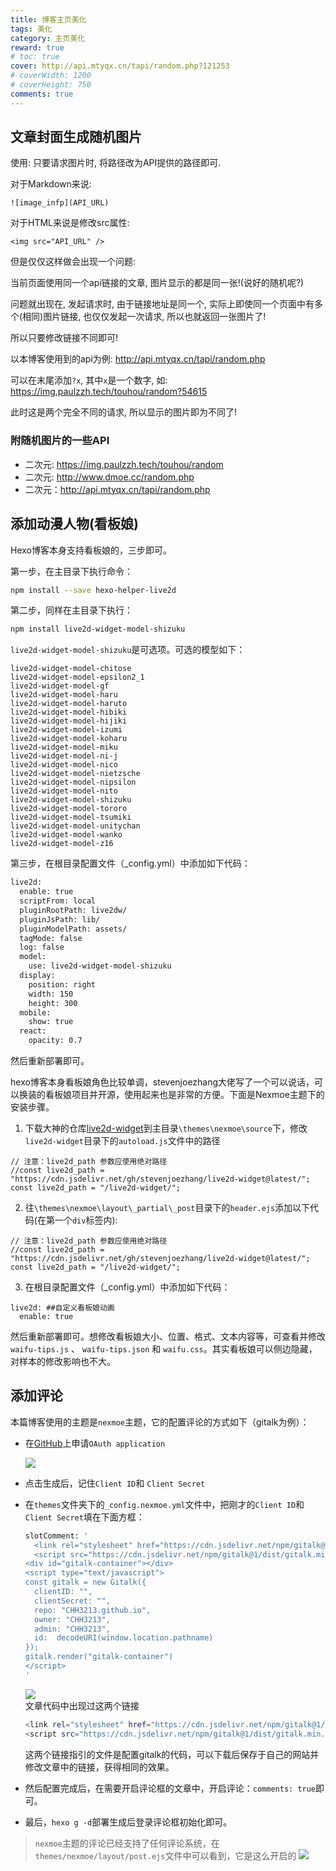 ```yaml
---
title: 博客主页美化
tags: 美化
category: 主页美化
reward: true
# toc: true
cover: http://api.mtyqx.cn/tapi/random.php?121253
# coverWidth: 1200
# coverHeight: 750
comments: true
---
```




## 文章封面生成随机图片

使用: 只要请求图片时, 将路径改为API提供的路径即可.

对于Markdown来说:
```
![image_infp](API_URL)
```

对于HTML来说是修改src属性:
```
<img src="API_URL" />
```
但是仅仅这样做会出现一个问题:

当前页面使用同一个api链接的文章, 图片显示的都是同一张!(说好的随机呢?)

问题就出现在, 发起请求时, 由于链接地址是同一个, 实际上即使同一个页面中有多个(相同)图片链接, 也仅仅发起一次请求, 所以也就返回一张图片了!

所以只要修改链接不同即可!

以本博客使用到的api为例: http://api.mtyqx.cn/tapi/random.php

可以在末尾添加`?x`, 其中`x`是一个数字, 如: https://img.paulzzh.tech/touhou/random?54615

此时这是两个完全不同的请求, 所以显示的图片即为不同了!

### 附随机图片的一些API
- 二次元: https://img.paulzzh.tech/touhou/random
- 二次元: http://www.dmoe.cc/random.php
- 二次元：http://api.mtyqx.cn/tapi/random.php

## 添加动漫人物(看板娘)
Hexo博客本身支持看板娘的，三步即可。

第一步，在主目录下执行命令：
```bash
npm install --save hexo-helper-live2d
```
第二步，同样在主目录下执行：
```bash
npm install live2d-widget-model-shizuku
```
`live2d-widget-model-shizuku`是可选项。可选的模型如下：
```
live2d-widget-model-chitose
live2d-widget-model-epsilon2_1
live2d-widget-model-gf
live2d-widget-model-haru
live2d-widget-model-haruto
live2d-widget-model-hibiki
live2d-widget-model-hijiki
live2d-widget-model-izumi
live2d-widget-model-koharu
live2d-widget-model-miku
live2d-widget-model-ni-j
live2d-widget-model-nico
live2d-widget-model-nietzsche
live2d-widget-model-nipsilon
live2d-widget-model-nito
live2d-widget-model-shizuku
live2d-widget-model-tororo
live2d-widget-model-tsumiki
live2d-widget-model-unitychan
live2d-widget-model-wanko
live2d-widget-model-z16
```



第三步，在根目录配置文件（_config.yml）中添加如下代码：

```bash
live2d:
  enable: true
  scriptFrom: local
  pluginRootPath: live2dw/
  pluginJsPath: lib/
  pluginModelPath: assets/
  tagMode: false
  log: false
  model:
    use: live2d-widget-model-shizuku
  display:
    position: right
    width: 150
    height: 300
  mobile:
    show: true
  react:
    opacity: 0.7
```
然后重新部署即可。



hexo博客本身看板娘角色比较单调，stevenjoezhang大佬写了一个可以说话，可以换装的看板娘项目并开源，使用起来也是非常的方便。下面是Nexmoe主题下的安装步骤。

1. 下载大神的仓库[live2d-widget](https://github.com/stevenjoezhang/live2d-widget)到主目录`\themes\nexmoe\source`下，修改`live2d-widget`目录下的`autoload.js`文件中的路径
```
// 注意：live2d_path 参数应使用绝对路径
//const live2d_path = "https://cdn.jsdelivr.net/gh/stevenjoezhang/live2d-widget@latest/";
const live2d_path = "/live2d-widget/";

```
2. 往`\themes\nexmoe\layout\_partial\_post`目录下的`header.ejs`添加以下代码(在第一个`div`标签内):
```
// 注意：live2d_path 参数应使用绝对路径
//const live2d_path = "https://cdn.jsdelivr.net/gh/stevenjoezhang/live2d-widget@latest/";
const live2d_path = "/live2d-widget/";
```

3. 在根目录配置文件（_config.yml）中添加如下代码：
```
live2d: ##自定义看板娘动画
  enable: true
```
然后重新部署即可。想修改看板娘大小、位置、格式、文本内容等，可查看并修改 `waifu-tips.js` 、 `waifu-tips.json` 和 `waifu.css`。其实看板娘可以侧边隐藏，对样本的修改影响也不大。

## 添加评论

本篇博客使用的主题是`nexmoe`主题，它的配置评论的方式如下（gitalk为例）：

- 在[GitHub](https://github.com/settings/applications/new)上申请`OAuth application`

  ![](博客主页美化/gitalk_appl.png)  

- 点击生成后，记住`Client ID`和 `Client Secret`
- 在`themes`文件夹下的`_config.nexmoe.yml`文件中，把刚才的`Client ID`和 `Client Secret`填在下面方框：
  ```bash
  slotComment: '
    <link rel="stylesheet" href="https://cdn.jsdelivr.net/npm/gitalk@1/dist/gitalk.css">
    <script src="https://cdn.jsdelivr.net/npm/gitalk@1/dist/gitalk.min.js"></script>
  <div id="gitalk-container"></div>
  <script type="text/javascript">
  const gitalk = new Gitalk({
    clientID: "",
    clientSecret: "",
    repo: "CHH3213.github.io",      
    owner: "CHH3213",
    admin: "CHH3213",
    id:  decodeURI(window.location.pathname)     
  });
  gitalk.render("gitalk-container")
  </script>
  '
  ```
  ![](博客主页美化/config.png)  
  文章代码中出现过这两个链接
  ```bash
  <link rel="stylesheet" href="https://cdn.jsdelivr.net/npm/gitalk@1/dist/gitalk.css">
  <script src="https://cdn.jsdelivr.net/npm/gitalk@1/dist/gitalk.min.js">
  ```
  这两个链接指引的文件是配置gitalk的代码，可以下载后保存于自己的网站并修改文章中的链接，获得相同的效果。
- 然后配置完成后，在需要开启评论框的文章中，开启评论：`comments: true`即可。
- 最后，`hexo g -d`部署生成后登录评论框初始化即可。


> `nexmoe`主题的评论已经支持了任何评论系统，在`themes/nexmoe/layout/post.ejs`文件中可以看到，它是这么开启的
> ![](博客主页美化/slot.png)  